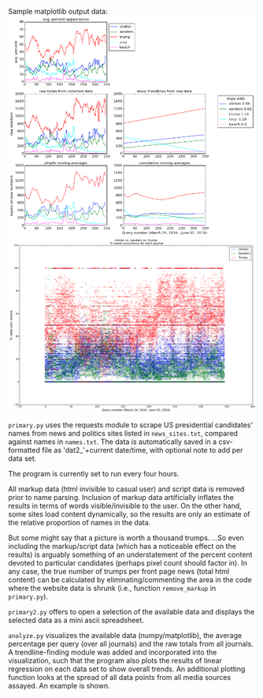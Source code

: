 Sample matplotlib output data:
![primary sample 1](https://github.com/markedwinharvey/primary/blob/master/media/p_update5.png)
![primary sample 2](https://github.com/markedwinharvey/primary/blob/master/media/jt_update2.png)

`primary.py` uses the requests module to scrape US presidential candidates' names from 
news and politics sites listed in `news_sites.txt`, compared against names in `names.txt`. The 
data is automatically saved in a csv-formatted file as 'dat2_'+current date/time, with optional note
to add per data set. 

The program is currently set to run every four hours. 

All markup data (html invisible to casual user) and script data is removed prior to name parsing. Inclusion of 
markup data artificially inflates the results in terms of words visible/invisible to the user. 
On the other hand, some sites load content dynamically, so the results are only an estimate of the relative
proportion of names in the data. 

But some might say that a picture is worth a thousand trumps. ...So even including the markup/script data 
(which has a noticeable effect on the results)
is arguably something
of an understatement of the percent content devoted to particular candidates
(perhaps pixel count should factor in). 
In any case, the true number of trumps per front page news (total html content) can be calculated
by eliminating/commenting the area in the code where the website data is shrunk (i.e., function `remove_markup` in 
`primary.py`).

`primary2.py` offers to open a selection of the available data and displays the selected data as a 
mini ascii spreadsheet. 

`analyze.py` visualizes the available data (numpy/matplotlib), the average percentage per query (over all journals) and the 
raw totals from all journals. 
A trendline-finding module was added and incorporated into the visualization, such that the program 
also plots the results of linear regression on each data set to show overall trends. 
An additional plotting function looks at the spread of all data points from all media sources assayed. An example is shown. 
